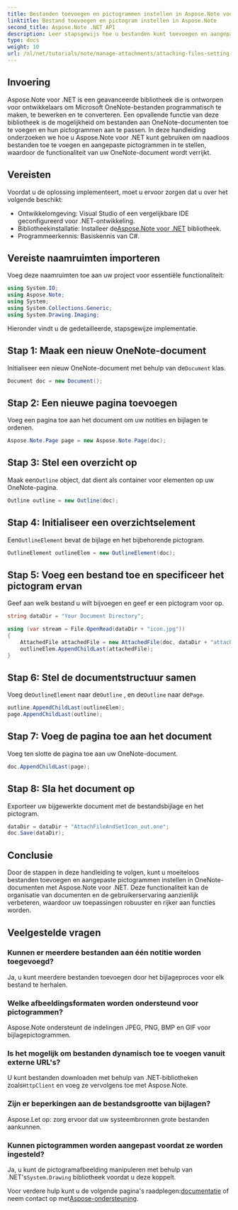 ```yaml
---
title: Bestanden toevoegen en pictogrammen instellen in Aspose.Note voor .NET
linktitle: Bestand toevoegen en pictogram instellen in Aspose.Note
second_title: Aspose.Note .NET API
description: Leer stapsgewijs hoe u bestanden kunt toevoegen en aangepaste pictogrammen kunt instellen in Microsoft OneNote-documenten met Aspose.Note voor .NET. Verbeter uw .NET-toepassing met naadloze functies voor documentbeheer en aanpassing.
type: docs
weight: 10
url: /nl/net/tutorials/note/manage-attachments/attaching-files-setting-icons/
---
```

## Invoering

Aspose.Note voor .NET is een geavanceerde bibliotheek die is ontworpen voor ontwikkelaars om Microsoft OneNote-bestanden programmatisch te maken, te bewerken en te converteren. Een opvallende functie van deze bibliotheek is de mogelijkheid om bestanden aan OneNote-documenten toe te voegen en hun pictogrammen aan te passen. In deze handleiding onderzoeken we hoe u Aspose.Note voor .NET kunt gebruiken om naadloos bestanden toe te voegen en aangepaste pictogrammen in te stellen, waardoor de functionaliteit van uw OneNote-document wordt verrijkt.

## Vereisten

Voordat u de oplossing implementeert, moet u ervoor zorgen dat u over het volgende beschikt:

- Ontwikkelomgeving: Visual Studio of een vergelijkbare IDE geconfigureerd voor .NET-ontwikkeling.
-  Bibliotheekinstallatie: Installeer de[Aspose.Note voor .NET](https://releases.aspose.com/words/net/) bibliotheek.
- Programmeerkennis: Basiskennis van C#.

## Vereiste naamruimten importeren

Voeg deze naamruimten toe aan uw project voor essentiële functionaliteit:

```csharp
using System.IO;
using Aspose.Note;
using System;
using System.Collections.Generic;
using System.Drawing.Imaging;
```

Hieronder vindt u de gedetailleerde, stapsgewijze implementatie.

## Stap 1: Maak een nieuw OneNote-document

 Initialiseer een nieuw OneNote-document met behulp van de`Document` klas.

```csharp
Document doc = new Document();
```

## Stap 2: Een nieuwe pagina toevoegen

Voeg een pagina toe aan het document om uw notities en bijlagen te ordenen.

```csharp
Aspose.Note.Page page = new Aspose.Note.Page(doc);
```

## Stap 3: Stel een overzicht op

 Maak een`Outline` object, dat dient als container voor elementen op uw OneNote-pagina.

```csharp
Outline outline = new Outline(doc);
```

## Stap 4: Initialiseer een overzichtselement

 Een`OutlineElement` bevat de bijlage en het bijbehorende pictogram.

```csharp
OutlineElement outlineElem = new OutlineElement(doc);
```

## Stap 5: Voeg een bestand toe en specificeer het pictogram ervan

Geef aan welk bestand u wilt bijvoegen en geef er een pictogram voor op.

```csharp
string dataDir = "Your Document Directory";

using (var stream = File.OpenRead(dataDir + "icon.jpg"))
{
    AttachedFile attachedFile = new AttachedFile(doc, dataDir + "attachment.txt", stream, ImageFormat.Jpeg);
    outlineElem.AppendChildLast(attachedFile);
}
```

## Stap 6: Stel de documentstructuur samen

 Voeg de`OutlineElement` naar de`Outline` , en de`Outline` naar de`Page`.

```csharp
outline.AppendChildLast(outlineElem);
page.AppendChildLast(outline);
```

## Stap 7: Voeg de pagina toe aan het document

Voeg ten slotte de pagina toe aan uw OneNote-document.

```csharp
doc.AppendChildLast(page);
```

## Stap 8: Sla het document op

Exporteer uw bijgewerkte document met de bestandsbijlage en het pictogram.

```csharp
dataDir = dataDir + "AttachFileAndSetIcon_out.one";
doc.Save(dataDir);
```

## Conclusie

Door de stappen in deze handleiding te volgen, kunt u moeiteloos bestanden toevoegen en aangepaste pictogrammen instellen in OneNote-documenten met Aspose.Note voor .NET. Deze functionaliteit kan de organisatie van documenten en de gebruikerservaring aanzienlijk verbeteren, waardoor uw toepassingen robuuster en rijker aan functies worden.

## Veelgestelde vragen

### Kunnen er meerdere bestanden aan één notitie worden toegevoegd?
Ja, u kunt meerdere bestanden toevoegen door het bijlageproces voor elk bestand te herhalen.

### Welke afbeeldingsformaten worden ondersteund voor pictogrammen?
Aspose.Note ondersteunt de indelingen JPEG, PNG, BMP en GIF voor bijlagepictogrammen.

### Is het mogelijk om bestanden dynamisch toe te voegen vanuit externe URL's?
 U kunt bestanden downloaden met behulp van .NET-bibliotheken zoals`HttpClient` en voeg ze vervolgens toe met Aspose.Note.

### Zijn er beperkingen aan de bestandsgrootte van bijlagen?
Aspose.Let op: zorg ervoor dat uw systeembronnen grote bestanden aankunnen.

### Kunnen pictogrammen worden aangepast voordat ze worden ingesteld?
 Ja, u kunt de pictogramafbeelding manipuleren met behulp van .NET's`System.Drawing` bibliotheek voordat u deze koppelt.

 Voor verdere hulp kunt u de volgende pagina's raadplegen:[documentatie](https://reference.aspose.com/words/net/) of neem contact op met[Aspose-ondersteuning](https://forum.aspose.com/c/words/8).
